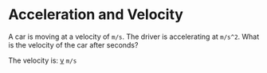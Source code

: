 # Acceleration and Velocity

A car is moving at a velocity of [](v0) `m/s`. The driver is accelerating at [](a) `m/s^2`. What is the velocity of the car after [](t) seconds?

The velocity is: [v](answer) `m/s`